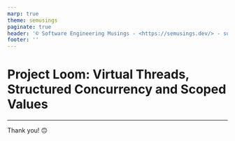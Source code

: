 ```yaml
---
marp: true
theme: semusings
paginate: true
header: '© Software Engineering Musings - <https://semusings.dev/> - subscribe us on :yt: 📺 at <https://youtube.com/@semusings> '
footer: ''
---
```


# Project Loom: Virtual Threads, Structured Concurrency and Scoped Values

---

Thank you! 🙃
